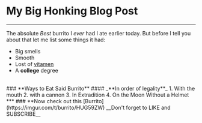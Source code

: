 # My Big Honking Blog Post
***
The absolute _Best_ burrito I _ever_ had I ate earlier today. But before I tell you about that let me  list some things it had: <br/>
* Big smells
* Smooth
* Lost of [vitamen](https://www.google.com/search?client=firefox-b-1-d&q=vitamens)
* A **college** degree
<br/>
### **Ways to Eat Said Burrito**
#### _**In order of legality**_
1. With the mouth
2. with a cannon
3. In Extradition
4. On the Moon Without a Helmet
***
### **Now check out this [Burrito](https://imgur.com/t/burrito/HUG59ZW)
__Don't forget to LIKE and SUBSCRIBE__
